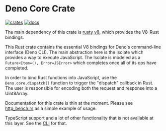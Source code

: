 # Deno Core Crate

[![crates](https://img.shields.io/crates/v/deno_core.svg)](https://crates.io/crates/deno_core)
[![docs](https://docs.rs/deno_core/badge.svg)](https://docs.rs/deno_core)

The main dependency of this crate is
[rusty_v8](https://github.com/denoland/rusty_v8), which provides the V8-Rust
bindings.

This Rust crate contains the essential V8 bindings for Deno's command-line
interface (Deno CLI). The main abstraction here is the Isolate which provides a
way to execute JavaScript. The Isolate is modeled as a
`Future<Item=(), Error=JSError>` which completes once all of its ops have
completed.

In order to bind Rust functions into JavaScript, use the `Deno.core.dispatch()`
function to trigger the "dispatch" callback in Rust. The user is responsible for
encoding both the request and response into a Uint8Array.

Documentation for this crate is thin at the moment. Please see
[http_bench.rs](https://github.com/denoland/deno/blob/master/core/examples/http_bench.rs)
as a simple example of usage.

TypeScript support and a lot of other functionality that is not available at this
layer. See the [CLI](https://github.com/denoland/deno/tree/master/cli) for that.

